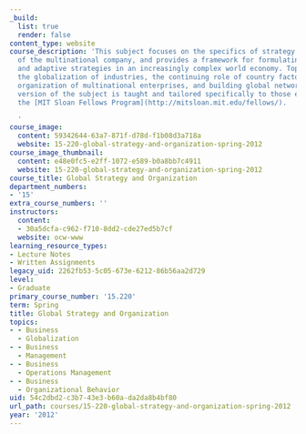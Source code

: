 ```yaml
---
_build:
  list: true
  render: false
content_type: website
course_description: 'This subject focuses on the specifics of strategy and organization
  of the multinational company, and provides a framework for formulating successful
  and adaptive strategies in an increasingly complex world economy. Topics include
  the globalization of industries, the continuing role of country factors in competition,
  organization of multinational enterprises, and building global networks. This particular
  version of the subject is taught and tailored specifically to those enrolled in
  the [MIT Sloan Fellows Program](http://mitsloan.mit.edu/fellows/).

  '
course_image:
  content: 59342644-63a7-871f-d78d-f1b08d3a718a
  website: 15-220-global-strategy-and-organization-spring-2012
course_image_thumbnail:
  content: e48e0fc5-e2ff-1072-e589-b0a8bb7c4911
  website: 15-220-global-strategy-and-organization-spring-2012
course_title: Global Strategy and Organization
department_numbers:
- '15'
extra_course_numbers: ''
instructors:
  content:
  - 30a5dcfa-c962-f710-8dd2-cde27ed5b7cf
  website: ocw-www
learning_resource_types:
- Lecture Notes
- Written Assignments
legacy_uid: 2262fb53-5c05-673e-6212-86b56aa2d729
level:
- Graduate
primary_course_number: '15.220'
term: Spring
title: Global Strategy and Organization
topics:
- - Business
  - Globalization
- - Business
  - Management
- - Business
  - Operations Management
- - Business
  - Organizational Behavior
uid: 54c2dbd2-c3b7-43e3-b60a-da2da8b4bf80
url_path: courses/15-220-global-strategy-and-organization-spring-2012
year: '2012'
---
```

